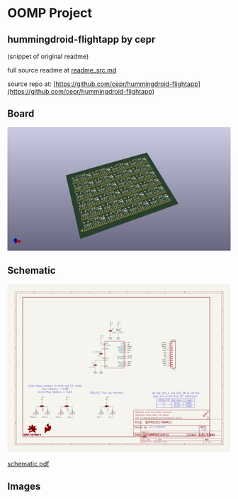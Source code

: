 # OOMP Project  
## hummingdroid-flightapp  by cepr  
  
(snippet of original readme)  
  
  
  full source readme at [readme_src.md](readme_src.md)  
  
source repo at: [https://github.com/cepr/hummingdroid-flightapp](https://github.com/cepr/hummingdroid-flightapp)  
## Board  
  
[![working_3d.png](working_3d_600.png)](working_3d.png)  
## Schematic  
  
[![working_schematic.png](working_schematic_600.png)](working_schematic.png)  
  
[schematic pdf](working_schematic.pdf)  
## Images  
